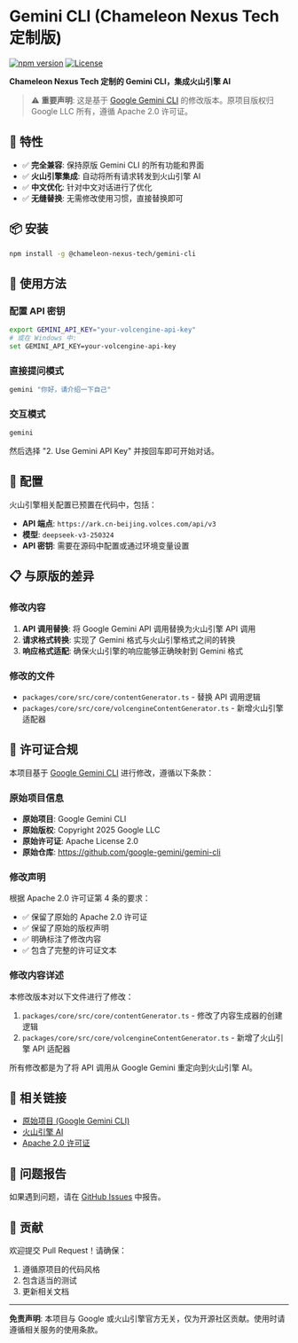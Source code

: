 # Gemini CLI (Chameleon Nexus Tech 定制版)

[![npm version](https://badge.fury.io/js/%40chameleon-nexus-tech%2Fgemini-cli.svg)](https://badge.fury.io/js/%40chameleon-nexus-tech%2Fgemini-cli)
[![License](https://img.shields.io/badge/License-Apache%202.0-blue.svg)](https://opensource.org/licenses/Apache-2.0)

**Chameleon Nexus Tech 定制的 Gemini CLI，集成火山引擎 AI**

> ⚠️ **重要声明**: 这是基于 [Google Gemini CLI](https://github.com/google-gemini/gemini-cli) 的修改版本。原项目版权归 Google LLC 所有，遵循 Apache 2.0 许可证。

## 🚀 特性

- ✅ **完全兼容**: 保持原版 Gemini CLI 的所有功能和界面
- ✅ **火山引擎集成**: 自动将所有请求转发到火山引擎 AI 
- ✅ **中文优化**: 针对中文对话进行了优化
- ✅ **无缝替换**: 无需修改使用习惯，直接替换即可

## 📦 安装

```bash
npm install -g @chameleon-nexus-tech/gemini-cli
```

## 🔧 使用方法

### 配置 API 密钥

```bash
export GEMINI_API_KEY="your-volcengine-api-key"
# 或在 Windows 中:
set GEMINI_API_KEY=your-volcengine-api-key
```

### 直接提问模式

```bash
gemini "你好，请介绍一下自己"
```

### 交互模式

```bash
gemini
```

然后选择 "2. Use Gemini API Key" 并按回车即可开始对话。

## 🔧 配置

火山引擎相关配置已预置在代码中，包括：

- **API 端点**: `https://ark.cn-beijing.volces.com/api/v3`
- **模型**: `deepseek-v3-250324`
- **API 密钥**: 需要在源码中配置或通过环境变量设置

## 📋 与原版的差异

### 修改内容

1. **API 调用替换**: 将 Google Gemini API 调用替换为火山引擎 API 调用
2. **请求格式转换**: 实现了 Gemini 格式与火山引擎格式之间的转换
3. **响应格式适配**: 确保火山引擎的响应能够正确映射到 Gemini 格式

### 修改的文件

- `packages/core/src/core/contentGenerator.ts` - 替换 API 调用逻辑
- `packages/core/src/core/volcengineContentGenerator.ts` - 新增火山引擎适配器

## 📄 许可证合规

本项目基于 [Google Gemini CLI](https://github.com/google-gemini/gemini-cli) 进行修改，遵循以下条款：

### 原始项目信息

- **原始项目**: Google Gemini CLI
- **原始版权**: Copyright 2025 Google LLC
- **原始许可证**: Apache License 2.0
- **原始仓库**: https://github.com/google-gemini/gemini-cli

### 修改声明

根据 Apache 2.0 许可证第 4 条的要求：

- ✅ 保留了原始的 Apache 2.0 许可证
- ✅ 保留了原始的版权声明
- ✅ 明确标注了修改内容
- ✅ 包含了完整的许可证文本

### 修改内容详述

本修改版本对以下文件进行了修改：

1. `packages/core/src/core/contentGenerator.ts` - 修改了内容生成器的创建逻辑
2. `packages/core/src/core/volcengineContentGenerator.ts` - 新增了火山引擎 API 适配器

所有修改都是为了将 API 调用从 Google Gemini 重定向到火山引擎 AI。

## 🔗 相关链接

- [原始项目 (Google Gemini CLI)](https://github.com/google-gemini/gemini-cli)
- [火山引擎 AI](https://www.volcengine.com/products/ai)
- [Apache 2.0 许可证](https://www.apache.org/licenses/LICENSE-2.0)

## 🐛 问题报告

如果遇到问题，请在 [GitHub Issues](https://github.com/chameleon-nexus/gemini-cli/issues) 中报告。

## 🤝 贡献

欢迎提交 Pull Request！请确保：

1. 遵循原项目的代码风格
2. 包含适当的测试
3. 更新相关文档

---

**免责声明**: 本项目与 Google 或火山引擎官方无关，仅为开源社区贡献。使用时请遵循相关服务的使用条款。
